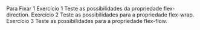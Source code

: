 Para Fixar 1
  Exercício 1
  Teste as possibilidades da propriedade flex-direction.
  Exercício 2
  Teste as possibilidades para a propriedade flex-wrap.
  Exercício 3
  Teste as possibilidades para a propriedade flex-flow.